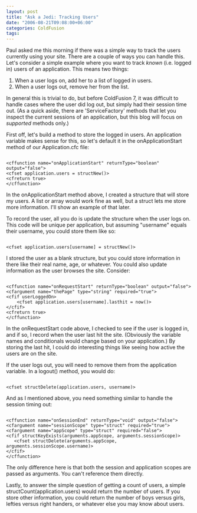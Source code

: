 ```yaml
---
layout: post
title: "Ask a Jedi: Tracking Users"
date: "2006-08-21T09:08:00+06:00"
categories: ColdFusion 
tags: 
---
```


Paul asked me this morning if there was a simple way to track the users currently using your site. There are a couple of ways you can handle this. Let's consider a simple example where you want to track <i>known</i> (i.e. logged in) users of an application. This means two things:

<ol>
<li>When a user logs on, add her to a list of logged in users.
<li>When a user logs out, remove her from the list.
</ol>
<!--more-->
In general this is trivial to do, but before ColdFusion 7, it was difficult to handle cases where the user did log out, but simply had their session time out. (As a quick aside, there are 'ServiceFactory' methods that let you inspect the current sessions of an application, but this blog will focus on <i>supported</i> methods only.)

First off, let's build a method to store the logged in users. An application variable makes sense for this, so let's default it in the onApplicationStart method of our Application.cfc file:

<code>
&lt;cffunction name="onApplicationStart" returnType="boolean" output="false"&gt;
&lt;cfset application.users = structNew()&gt;
&lt;cfreturn true&gt;
&lt;/cffunction&gt;
</code>

In the onApplicationStart method above, I created a structure that will store my users. A list or array would work fine as well, but a struct lets me store more information. I'll show an example of that later.

To record the user, all you do is update the structure when the user logs on. This code will be unique per application, but assuming "username" equals their username, you could store them like so:

<code>
&lt;cfset application.users[username] = structNew()&gt;
</code>

I stored the user as a blank structure, but you could store information in there like their real name, age, or whatever. You could also update information as the user browses the site. Consider:

<code>
&lt;cffunction name="onRequestStart" returnType="boolean" output="false"&gt;
&lt;cfargument name="thePage" type="string" required="true"&gt;
&lt;cfif userLoggedOn&gt;
    &lt;cfset application.users[username].lasthit = now()&gt;
&lt;/cfif&gt;
&lt;cfreturn true&gt;
&lt;/cffunction&gt;
</code>

In the onRequestStart code above, I checked to see if the user is logged in, and if so, I record when the user last hit the site. (Obviously the variable names and conditionals would change based on your application.) By storing the last hit, I could do interesting things like seeing how active the users are on the site. 

If the user logs out, you will need to remove them from the application variable. In a logout() method, you would do:

<code>
&lt;cfset structDelete(application.users, username)&gt;
</code>

And as I mentioned above, you need something similar to handle the session timing out:

<code>
&lt;cffunction name="onSessionEnd" returnType="void" output="false"&gt;
&lt;cfargument name="sessionScope" type="struct" required="true"&gt;
&lt;cfargument name="appScope" type="struct" required="false"&gt;
&lt;cfif structKeyExists(arguments.appScope, arguments.sessionScope)&gt;
   &lt;cfset structDelete(arguments.appScope, arguments.sessionScope.username)&gt;
&lt;/cfif&gt;
&lt;/cffunction&gt;
</code>

The only difference here is that both the session and application scopes are passed as arguments. You can't reference them directly. 

Lastly, to answer the simple question of getting a count of users, a simple structCount(application.users) would return the number of users. If you store other information, you could return the number of boys versus girls, lefties versus right handers, or whatever else you may know about users.